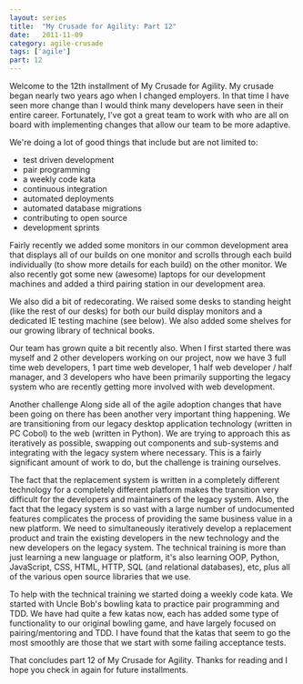 ```yaml
---
layout: series
title:  "My Crusade for Agility: Part 12"
date:   2011-11-09
category: agile-crusade
tags: ['agile']
part: 12
---
```


Welcome to the 12th installment of My Crusade for Agility. My crusade began
nearly two years ago when I changed employers. In that time I have seen more
change than I would think many developers have seen in their entire career.
Fortunately, I've got a great team to work with who are all on board with
implementing changes that allow our team to be more adaptive.

We're doing a lot of good things that include but are not limited to:

* test driven development
* pair programming
* a weekly code kata
* continuous integration
* automated deployments
* automated database migrations
* contributing to open source
* development sprints


Fairly recently we added some monitors in our common development area that
displays all of our builds on one monitor and scrolls through each build
individually (to show more details for each build) on the other monitor.
We also recently got some new (awesome) laptops for our development machines and
added a third pairing station in our development area. 

We also did a bit of redecorating. We raised some desks to standing height
(like the rest of our desks) for both our build display monitors and a dedicated
IE testing machine (see below). We also added some shelves for our growing
library of technical books. 

Our team has grown quite a bit recently also. When I first started there was
myself and 2 other developers working on our project, now we have 3 full time
web developers, 1 part time web developer, 1 half web developer / half manager, and
3 developers who have been primarily supporting the legacy system who are
recently getting more involved with web development.

Another challenge
Along side all of the agile adoption changes that have been going on there has
been another very important thing happening. We are transitioning from our
legacy desktop application technology (written in PC Cobol) to the web (written
in Python). We are trying to approach this as iteratively as possible, swapping
out components and sub-systems and integrating with the legacy system where
necessary. This is a fairly significant amount of work to do, but the challenge
is training ourselves.

The fact that the replacement system is written in a completely different
technology for a completely different platform makes the transition very
difficult for the developers and maintainers of the legacy system. Also, the fact
that the legacy system is so vast with a large number of undocumented features
complicates the process of providing the same business value in a new platform.
We need to simultaneously iteratively develop a replacement product and train the
existing developers in the new technology and the new developers on the legacy
system. The technical training is more than just learning a new language or
platform, it's also learning OOP, Python, JavaScript, CSS, HTML, HTTP, SQL (and
relational databases), etc, plus all of the various open source libraries that
we use.

To help with the technical training we started doing a weekly code kata. We
started with Uncle Bob's bowling kata to practice pair programming and TDD. We
have had quite a few katas now, each has added some type of functionality to our
original bowling game, and have largely focused on pairing/mentoring and TDD. I
have found that the katas that seem to go the most smoothly are those that we
start with some failing acceptance tests.

That concludes part 12 of My Crusade for Agility. Thanks for reading and I hope
you check in again for future installments.
